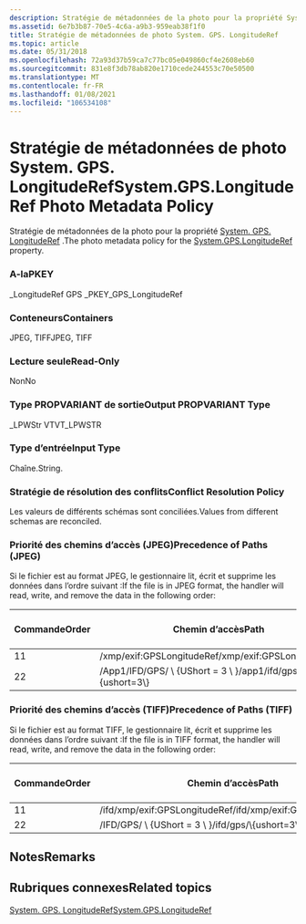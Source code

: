 ```yaml
---
description: Stratégie de métadonnées de la photo pour la propriété System. GPS. LongitudeRef.
ms.assetid: 6e7b3b87-70e5-4c6a-a9b3-959eab38f1f0
title: Stratégie de métadonnées de photo System. GPS. LongitudeRef
ms.topic: article
ms.date: 05/31/2018
ms.openlocfilehash: 72a93d37b59ca7c77bc05e049860cf4e2608eb60
ms.sourcegitcommit: 831e8f3db78ab820e1710cede244553c70e50500
ms.translationtype: MT
ms.contentlocale: fr-FR
ms.lasthandoff: 01/08/2021
ms.locfileid: "106534108"
---
```

# <a name="systemgpslongituderef-photo-metadata-policy"></a><span data-ttu-id="f6103-103">Stratégie de métadonnées de photo System. GPS. LongitudeRef</span><span class="sxs-lookup"><span data-stu-id="f6103-103">System.GPS.LongitudeRef Photo Metadata Policy</span></span>

<span data-ttu-id="f6103-104">Stratégie de métadonnées de la photo pour la propriété [System. GPS. LongitudeRef](../properties/props-system-gps-longituderef.md) .</span><span class="sxs-lookup"><span data-stu-id="f6103-104">The photo metadata policy for the [System.GPS.LongitudeRef](../properties/props-system-gps-longituderef.md) property.</span></span>

### <a name="pkey"></a><span data-ttu-id="f6103-105">A-la</span><span class="sxs-lookup"><span data-stu-id="f6103-105">PKEY</span></span>

<span data-ttu-id="f6103-106">\_LongitudeRef GPS \_</span><span class="sxs-lookup"><span data-stu-id="f6103-106">PKEY\_GPS\_LongitudeRef</span></span>

### <a name="containers"></a><span data-ttu-id="f6103-107">Conteneurs</span><span class="sxs-lookup"><span data-stu-id="f6103-107">Containers</span></span>

<span data-ttu-id="f6103-108">JPEG, TIFF</span><span class="sxs-lookup"><span data-stu-id="f6103-108">JPEG, TIFF</span></span>

### <a name="read-only"></a><span data-ttu-id="f6103-109">Lecture seule</span><span class="sxs-lookup"><span data-stu-id="f6103-109">Read-Only</span></span>

<span data-ttu-id="f6103-110">Non</span><span class="sxs-lookup"><span data-stu-id="f6103-110">No</span></span>

### <a name="output-propvariant-type"></a><span data-ttu-id="f6103-111">Type PROPVARIANT de sortie</span><span class="sxs-lookup"><span data-stu-id="f6103-111">Output PROPVARIANT Type</span></span>

<span data-ttu-id="f6103-112">\_LPWStr VT</span><span class="sxs-lookup"><span data-stu-id="f6103-112">VT\_LPWSTR</span></span>

### <a name="input-type"></a><span data-ttu-id="f6103-113">Type d’entrée</span><span class="sxs-lookup"><span data-stu-id="f6103-113">Input Type</span></span>

<span data-ttu-id="f6103-114">Chaîne.</span><span class="sxs-lookup"><span data-stu-id="f6103-114">String.</span></span>

### <a name="conflict-resolution-policy"></a><span data-ttu-id="f6103-115">Stratégie de résolution des conflits</span><span class="sxs-lookup"><span data-stu-id="f6103-115">Conflict Resolution Policy</span></span>

<span data-ttu-id="f6103-116">Les valeurs de différents schémas sont conciliées.</span><span class="sxs-lookup"><span data-stu-id="f6103-116">Values from different schemas are reconciled.</span></span>

### <a name="precedence-of-paths-jpeg"></a><span data-ttu-id="f6103-117">Priorité des chemins d’accès (JPEG)</span><span class="sxs-lookup"><span data-stu-id="f6103-117">Precedence of Paths (JPEG)</span></span>

<span data-ttu-id="f6103-118">Si le fichier est au format JPEG, le gestionnaire lit, écrit et supprime les données dans l’ordre suivant :</span><span class="sxs-lookup"><span data-stu-id="f6103-118">If the file is in JPEG format, the handler will read, write, and remove the data in the following order:</span></span>



| <span data-ttu-id="f6103-119">Commande</span><span class="sxs-lookup"><span data-stu-id="f6103-119">Order</span></span> | <span data-ttu-id="f6103-120">Chemin d’accès</span><span class="sxs-lookup"><span data-stu-id="f6103-120">Path</span></span>                         | <span data-ttu-id="f6103-121">Format de disque</span><span class="sxs-lookup"><span data-stu-id="f6103-121">Disk Format</span></span> | <span data-ttu-id="f6103-122">Obligatoire</span><span class="sxs-lookup"><span data-stu-id="f6103-122">Required</span></span> |
|-------|------------------------------|-------------|----------|
| <span data-ttu-id="f6103-123">1</span><span class="sxs-lookup"><span data-stu-id="f6103-123">1</span></span>     | <span data-ttu-id="f6103-124">/xmp/exif:GPSLongitudeRef</span><span class="sxs-lookup"><span data-stu-id="f6103-124">/xmp/exif:GPSLongitudeRef</span></span>    | <span data-ttu-id="f6103-125">Unicode</span><span class="sxs-lookup"><span data-stu-id="f6103-125">Unicode</span></span>     | <span data-ttu-id="f6103-126">Oui</span><span class="sxs-lookup"><span data-stu-id="f6103-126">Yes</span></span>      |
| <span data-ttu-id="f6103-127">2</span><span class="sxs-lookup"><span data-stu-id="f6103-127">2</span></span>     | <span data-ttu-id="f6103-128">/App1/IFD/GPS/ \\ {UShort = 3 \\ }</span><span class="sxs-lookup"><span data-stu-id="f6103-128">/app1/ifd/gps/\\{ushort=3\\}</span></span> | <span data-ttu-id="f6103-129">ASCII</span><span class="sxs-lookup"><span data-stu-id="f6103-129">ASCII</span></span>       | <span data-ttu-id="f6103-130">Non</span><span class="sxs-lookup"><span data-stu-id="f6103-130">No</span></span>       |



 

### <a name="precedence-of-paths-tiff"></a><span data-ttu-id="f6103-131">Priorité des chemins d’accès (TIFF)</span><span class="sxs-lookup"><span data-stu-id="f6103-131">Precedence of Paths (TIFF)</span></span>

<span data-ttu-id="f6103-132">Si le fichier est au format TIFF, le gestionnaire lit, écrit et supprime les données dans l’ordre suivant :</span><span class="sxs-lookup"><span data-stu-id="f6103-132">If the file is in TIFF format, the handler will read, write, and remove the data in the following order:</span></span>



| <span data-ttu-id="f6103-133">Commande</span><span class="sxs-lookup"><span data-stu-id="f6103-133">Order</span></span> | <span data-ttu-id="f6103-134">Chemin d’accès</span><span class="sxs-lookup"><span data-stu-id="f6103-134">Path</span></span>                          | <span data-ttu-id="f6103-135">Format de disque</span><span class="sxs-lookup"><span data-stu-id="f6103-135">Disk Format</span></span> | <span data-ttu-id="f6103-136">Obligatoire</span><span class="sxs-lookup"><span data-stu-id="f6103-136">Required</span></span> |
|-------|-------------------------------|-------------|----------|
| <span data-ttu-id="f6103-137">1</span><span class="sxs-lookup"><span data-stu-id="f6103-137">1</span></span>     | <span data-ttu-id="f6103-138">/ifd/xmp/exif:GPSLongitudeRef</span><span class="sxs-lookup"><span data-stu-id="f6103-138">/ifd/xmp/exif:GPSLongitudeRef</span></span> | <span data-ttu-id="f6103-139">Unicode</span><span class="sxs-lookup"><span data-stu-id="f6103-139">Unicode</span></span>     | <span data-ttu-id="f6103-140">Oui</span><span class="sxs-lookup"><span data-stu-id="f6103-140">Yes</span></span>      |
| <span data-ttu-id="f6103-141">2</span><span class="sxs-lookup"><span data-stu-id="f6103-141">2</span></span>     | <span data-ttu-id="f6103-142">/IFD/GPS/ \\ {UShort = 3 \\ }</span><span class="sxs-lookup"><span data-stu-id="f6103-142">/ifd/gps/\\{ushort=3\\}</span></span>       | <span data-ttu-id="f6103-143">ASCII</span><span class="sxs-lookup"><span data-stu-id="f6103-143">ASCII</span></span>       | <span data-ttu-id="f6103-144">Non</span><span class="sxs-lookup"><span data-stu-id="f6103-144">No</span></span>       |



 

## <a name="remarks"></a><span data-ttu-id="f6103-145">Notes</span><span class="sxs-lookup"><span data-stu-id="f6103-145">Remarks</span></span>

## <a name="related-topics"></a><span data-ttu-id="f6103-146">Rubriques connexes</span><span class="sxs-lookup"><span data-stu-id="f6103-146">Related topics</span></span>

<dl> <dt>

[<span data-ttu-id="f6103-147">System. GPS. LongitudeRef</span><span class="sxs-lookup"><span data-stu-id="f6103-147">System.GPS.LongitudeRef</span></span>](../properties/props-system-gps-longituderef.md)
</dt> </dl>

 

 
